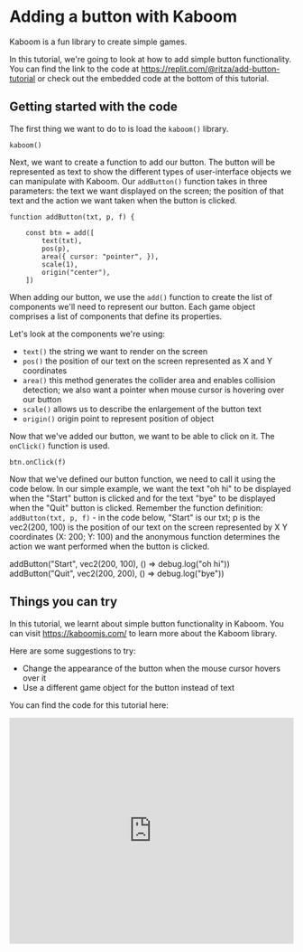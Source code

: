 # Adding a button with Kaboom

Kaboom is a fun library to create simple games. 

In this tutorial, we're going to look at how to add simple button functionality. You can find the link to the code at https://replit.com/@ritza/add-button-tutorial or check out the embedded code at the bottom of this tutorial. 

## Getting started with the code

The first thing we want to do to is load the `kaboom()` library. 

```
kaboom()
```

Next, we want to create a function to add our button. The button will be represented as text to show the different types of user-interface objects we can manipulate with Kaboom. Our `addButton()` function takes in three parameters: the text we want displayed on the screen; the position of that text and the action we want taken when the button is clicked. 

```
function addButton(txt, p, f) {

	const btn = add([
		text(txt),
		pos(p),
		area({ cursor: "pointer", }),
		scale(1),
		origin("center"),
	])
```

When adding our button, we use the `add()` function to create the list of components we'll need to represent our button. Each game object comprises a list of components that define its properties.

Let's look at the components we're using:

- `text()` the string we want to render on the screen
- `pos()` the position of our text on the screen represented as X and Y coordinates 
- `area()` this method generates the collider area and enables collision detection; we also want a pointer when mouse cursor is hovering over our button
- `scale()` allows us to describe the enlargement of the button text
- `origin()` origin point to represent position of object

Now that we've added our button, we want to be able to click on it. The `onClick()` function is used.
```
btn.onClick(f)
```

Now that we've defined our button function, we need to call it using the code below. In our simple example, we want the text "oh hi" to be displayed when the "Start" button is clicked and for the text "bye" to be displayed when the "Quit" button is clicked. Remember the function definition: `addButton(txt, p, f)` - in the code below, "Start" is our txt; p is the vec2(200, 100) is the position of our text on the screen represented by X Y coordinates (X: 200; Y: 100) and the anonymous function determines the action we want performed when the button is clicked.

addButton("Start", vec2(200, 100), () => debug.log("oh hi"))
addButton("Quit", vec2(200, 200), () => debug.log("bye"))


## Things you can try

In this tutorial, we learnt about simple button functionality in Kaboom. You can visit https://kaboomjs.com/ to learn more about the Kaboom library. 

Here are some suggestions to try:

- Change the appearance of the button when the mouse cursor hovers over it
- Use a different game object for the button instead of text

You can find the code for this tutorial here:

<iframe height="400px" width="100%" src="https://replit.com/@ritza/add-button-tutorial?embed=true" scrolling="no" frameborder="no" allowtransparency="true" allowfullscreen="true" sandbox="allow-forms allow-pointer-lock allow-popups allow-same-origin allow-scripts allow-modals"></iframe>

